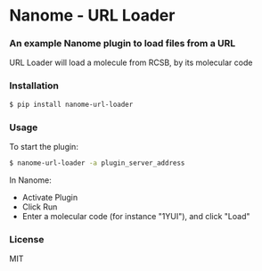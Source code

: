 # Nanome - URL Loader

### An example Nanome plugin to load files from a URL

URL Loader will load a molecule from RCSB, by its molecular code

### Installation

```sh
$ pip install nanome-url-loader
```

### Usage

To start the plugin:

```sh
$ nanome-url-loader -a plugin_server_address
```

In Nanome:

- Activate Plugin
- Click Run
- Enter a molecular code (for instance "1YUI"), and click "Load"

### License

MIT
